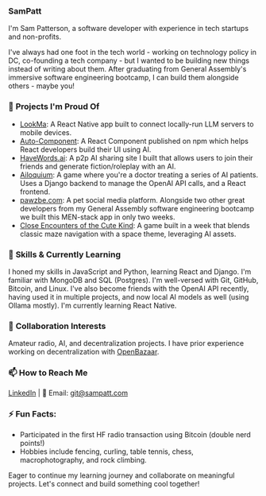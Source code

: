 ### SamPatt

I'm Sam Patterson, a software developer with experience in tech startups and non-profits.

I've always had one foot in the tech world - working on technology policy in DC, co-founding a tech company - but I wanted to be building new things instead of writing about them. After graduating from General Assembly's immersive software engineering bootcamp, I can build them alongside others - maybe you!

### 🔭 **Projects I'm Proud Of**

  - [LookMa](https://github.com/SamPatt/lookma): A React Native app built to connect locally-run LLM servers to mobile devices.
  - [Auto-Component](https://github.com/TimHuitt/auto-component): A React Component published on npm which helps React developers build their UI using AI.
  - [HaveWords.ai](https://github.com/SamPatt/HaveWords.ai): A p2p AI sharing site I built that allows users to join their friends and generate fiction/roleplay with an AI.
  - [Ailoquium](https://github.com/SamPatt/ailoquium): A game where you're a doctor treating a series of AI patients. Uses a Django backend to manage the OpenAI API calls, and a React frontend.
  - [pawzbe.com](https://github.com/SamPatt/pawzbe): A pet social media platform. Alongside two other great developers from my General Assembly software engineering bootcamp we built this MEN-stack app in only two weeks.
  - [Close Encounters of the Cute Kind](https://github.com/SamPatt/close-encounters-of-the-cute-kind): A game built in a week that blends classic maze navigation with a space theme, leveraging AI assets.

### 🌱 **Skills & Currently Learning** 
I honed my skills in JavaScript and Python, learning React and Django. I'm familiar with MongoDB and SQL (Postgres). I'm well-versed with Git, GitHub, Bitcoin, and Linux. I've also become friends with the OpenAI API recently, having used it in multiple projects, and now local AI models as well (using Ollama mostly). I'm currently learning React Native.

### 👯 **Collaboration Interests** 
Amateur radio, AI, and decentralization projects. I have prior experience working on decentralization with [OpenBazaar](https://github.com/OpenBazaar).

### 📫 **How to Reach Me** 
[LinkedIn](https://www.linkedin.com/in/sampatt-dev/) | 📧 Email: [git@sampatt.com](mailto:git@sampatt.com)


### ⚡ **Fun Facts**: 
  - Participated in the first HF radio transaction using Bitcoin (double nerd points!)
  - Hobbies include fencing, curling, table tennis, chess, macrophotography, and rock climbing.

Eager to continue my learning journey and collaborate on meaningful projects. Let's connect and build something cool together!
